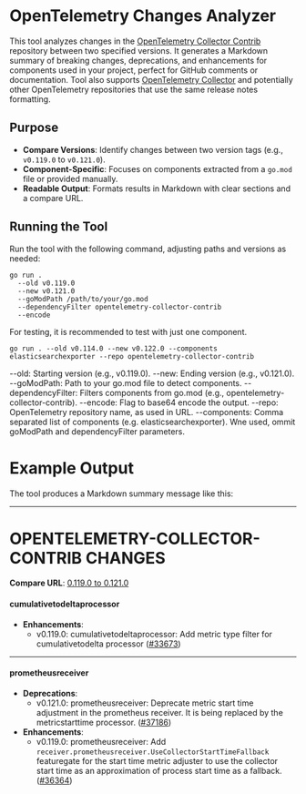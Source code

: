 # OpenTelemetry Changes Analyzer

This tool analyzes changes in the [OpenTelemetry Collector Contrib](https://github.com/open-telemetry/opentelemetry-collector-contrib) repository between two specified versions. It generates a Markdown summary of breaking changes, deprecations, and enhancements for components used in your project, perfect for GitHub comments or documentation.
Tool also supports [OpenTelemetry Collector](https://github.com/open-telemetry/opentelemetry-collector) and potentially other OpenTelemetry repositories that use the same release notes formatting.

## Purpose

- **Compare Versions**: Identify changes between two version tags (e.g., `v0.119.0` to `v0.121.0`).
- **Component-Specific**: Focuses on components extracted from a `go.mod` file or provided manually.
- **Readable Output**: Formats results in Markdown with clear sections and a compare URL.


## Running the Tool
Run the tool with the following command, adjusting paths and versions as needed:
```
go run .
  --old v0.119.0 
  --new v0.121.0 
  --goModPath /path/to/your/go.mod 
  --dependencyFilter opentelemetry-collector-contrib 
  --encode
```

For testing, it is recommended to test with just one component.
```
go run . --old v0.114.0 --new v0.122.0 --components elasticsearchexporter --repo opentelemetry-collector-contrib
```

--old: Starting version (e.g., v0.119.0).
--new: Ending version (e.g., v0.121.0).
--goModPath: Path to your go.mod file to detect components.
--dependencyFilter: Filters components from go.mod (e.g., opentelemetry-collector-contrib).
--encode: Flag to base64 encode the output.
--repo: OpenTelemetry repository name, as used in URL.
--components: Comma separated list of components (e.g. elasticsearchexporter). Wne used, ommit goModPath and dependencyFilter parameters.

# Example Output

The tool produces a Markdown summary message like this:

---
# OPENTELEMETRY-COLLECTOR-CONTRIB CHANGES
**Compare URL**: [0.119.0 to 0.121.0](https://github.com/open-telemetry/opentelemetry-collector-contrib/compare/v0.119.0...v0.121.0)

#### cumulativetodeltaprocessor
- **Enhancements**:
  - v0.119.0: cumulativetodeltaprocessor: Add metric type filter for cumulativetodelta processor ([#33673](https://github.com/open-telemetry/opentelemetry-collector-contrib/pull/33673))

---
#### prometheusreceiver
- **Deprecations**:
  - v0.121.0: prometheusreceiver: Deprecate metric start time adjustment in the prometheus receiver. It is being replaced by the metricstarttime processor. ([#37186](https://github.com/open-telemetry/opentelemetry-collector-contrib/pull/37186))
- **Enhancements**:
  - v0.119.0: prometheusreceiver: Add `receiver.prometheusreceiver.UseCollectorStartTimeFallback` featuregate for the start time metric adjuster to use the collector start time as an approximation of process start time as a fallback. ([#36364](https://github.com/open-telemetry/opentelemetry-collector-contrib/pull/36364))
